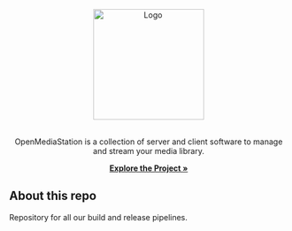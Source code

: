 <div align="center">
  <a href="https://github.com/OpenMediaStation">
    <img src="https://openmediastation.org/assets/logo/logo.svg" alt="Logo" width="200" height="200">
  </a>

<br>
<br>

OpenMediaStation is a collection of server and client software to manage and stream your media library.

<p align="center">

<a href="https://openmediastation.org"><strong>Explore the Project »</strong></a>
  </p>
</div>

## About this repo

Repository for all our build and release pipelines.
